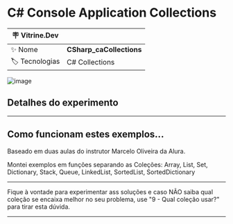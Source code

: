 <h1 align="left">C# Console Application Collections</h1>

| :placard: Vitrine.Dev |                                         |
| --------------------- | --------------------------------------- |
| :sparkles: Nome       | **CSharp_caCollections**                |
| :label: Tecnologias   | C# Collections                          |

![image](https://github.com/FabioIngenito/CSharp_caCollections/assets/24603753/27ca9cdd-8dc6-43ac-a76f-05f260ba053b#vitrinedev)

<h2 align="left">Detalhes do experimento</h2>

---

## Como funcionam estes exemplos...

Baseado em duas aulas do instrutor Marcelo Oliveira da Alura.

Montei exemplos em funções separando as Coleções: Array, List, Set, Dictionary, Stack, Queue, LinkedList, SortedList, SortedDictionary

---

Fique à vontade para experimentar ass soluções e caso NÃO saiba qual coleção se encaixa melhor no seu problema, use "9 - Qual coleção usar?" para tirar esta dúvida.

---
